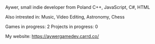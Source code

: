 Aywer, small indie developer from Poland
C++, JavaScript, C#, HTML

Also intrested in: Music, Video Editing, Astronomy, Chess

Games in progress: 2
Projects in progress: 0

My website: https://aywergamedev.carrd.co/
